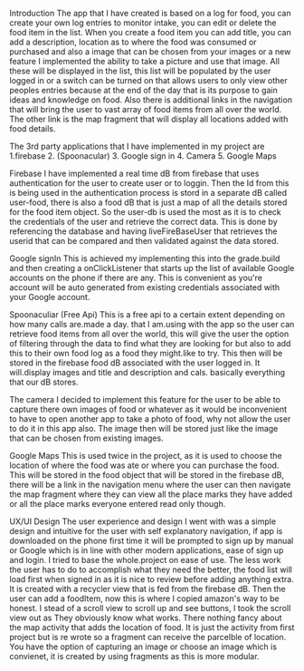 Introduction
The app that I have created is based on a log for food, you can create your own log entries to
monitor intake, you can edit or delete the food item in the list.
When you create a food item you can add title, you can add a description, location as to where the
food was consumed or purchased and also a image that can be chosen
from your images or a new feature I implemented the ability to take a picture and use that image.
All these will be displayed in the list, this list will be populated
by the user logged in or a switch can be turned on that allows users to only view other peoples
entries because at the end of the day that is its purpose to gain ideas
and knowledge on food. Also there is additional links in the navigation that will bring the user to
vast array of food items from all over the world. The other link is
the map fragment that will display all locations added with food details.

The 3rd party applications that I have implemented in my project are
1.firebase
2. (Spoonacular)
3. Google sign in
4. Camera
5. Google Maps

Firebase
I have implemented a real time dB from firebase that uses authentication for the user to create
user or to loggin. Then the Id from this is being used in the authentication process is stord in a
separate dB called user-food, there is also a food dB that is just a map of all the details stored
for the food item object. So the user-db is used the most as it is to check the credentials of the
user and retrieve the correct data. This is done by referencing the database and having
liveFireBaseUser that retrieves the userid that can be compared and then validated against the data
stored.

Google signIn
This is achieved my implementing this into the grade.build and then creating a onClickListener that
starts up the list of available Google accounts on the phone if there are any. This is convenient as
you're account will be auto generated from existing credentials associated with your Google account.

Spoonaculiar (Free Api)
This is a free api to a certain extent depending on how many calls are.made a day. that I am.using
with the app so the user can retrieve food items from all over the world, this will give the user
the option of filtering through the data to find what they are looking for but also to add this to
their own food log as a food they might.like to try. This then will be stored in the firebase food
dB associated with the user logged in. It will.display images and title and description and cals.
basically everything that our dB stores.

The camera
I decided to implement this feature for the user to be able to capture there own images of food or
whatever as it would be inconvenient to have to open another app to take a photo of food, why not
allow the user to do it in this app also. The image then will be stored just like the image that can
be chosen from existing images.

Google Maps
This is used twice in the project, as it is used to choose the location of where the food was ate or
 where you can purchase the food. This will be stored in the food object that will be stored in the
 firebase dB, there will be a link in the navigation menu where the user can then navigate the map
 fragment where they can view all the place marks they have added or all the place marks everyone
 entered read only though.

 UX/UI Design
 The user experience and design I went with was a simple design and intuitive for the user with self
 explanatory navigation, if app is downloaded on the phone first time it will be prompted to sign up
 by manual or Google which is in line with other modern applications, ease of sign up and login. I
 tried to base the whole.project on ease of use. The less work the user has to do to accomplish what
  they need the better,  the food list will load first when signed in as it is nice to review before
  adding anything extra. It is created with a recycler view that is fed from the firebase dB. Then
  the user can add a foodItem, now this is where I copied amazon's way to be honest. I stead of a
  scroll view to scroll up and see buttons, I took the scroll view out as They obviously know what
  works. There nothing fancy about the map activity that adds the location of food. It is just the
  activity from first project but is re wrote so a fragment can receive the parcelble of location.
  You have the option of capturing an image or choose an image which is convienet, it is created by
  using fragments as this is more modular.